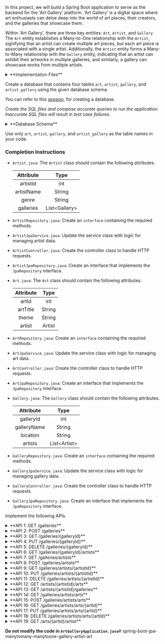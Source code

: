 In this project, we will build a Spring Boot application to serve as the backend for the 'Art Gallery' platform. 'Art Gallery' is a digital space where art enthusiasts can delve deep into the world of art pieces, their creators, and the galleries that showcase them.

Within 'Art Gallery', there are three key entities: `Art`, `Artist`, and `Gallery`. The `Art` entity establishes a Many-to-One relationship with the `Artist`, signifying that an artist can create multiple art pieces, but each art piece is associated with a single artist. Additionally, the `Artist` entity forms a Many-to-Many relationship with the `Gallery` entity, indicating that an artist can exhibit their artworks in multiple galleries, and similarly, a gallery can showcase works from multiple artists.

<details>
<summary>**Implementation Files**</summary>

Use these files to complete the implementation:

- `ArtController.java`
- `ArtRepository.java`
- `ArtJpaService.java`
- `ArtJpaRepository.java`
- `Art.java`
- `ArtistController.java`
- `ArtistRepository.java`
- `ArtistJpaService.java`
- `ArtistJpaRepository.java`
- `Artist.java`
- `GalleryController.java`
- `GalleryRepository.java`
- `GalleryJpaService.java`
- `GalleryJpaRepository.java`
- `Gallery.java`

</details>

Create a database that contains four tables `art`, `artist`, `gallery`, and `artist_gallery` using the given database schema.

You can refer to this [session](https://learning.ccbp.in/course?c_id=e345dfa4-f5ce-406e-b19a-4ed720c54136&s_id=6a60610e-79c2-4e15-b675-45ddbd9bbe82&t_id=f880166e-2f51-4403-81a0-d2430694dae8), for creating a database.

_Create the SQL files and compose accurate queries to run the application. Inaccurate SQL files will result in test case failures._

<details>
<summary>**Database Schema**</summary>

#### Artist Table

| Columns |                 Type                  |
| :-----: | :-----------------------------------: |
|   id    | INTEGER (Primary Key, Auto Increment) |
|  name   |                 TEXT                  |
|  genre  |                 TEXT                  |

#### Art Table

| Columns  |                 Type                  |
| :------: | :-----------------------------------: |
|    id    | INTEGER (Primary Key, Auto Increment) |
|  title   |                 TEXT                  |
|  theme   |                 TEXT                  |
| artistId |         INTEGER (Foreign Key)         |

#### Gallery Table

| Columns  |                 Type                  |
| :------: | :-----------------------------------: |
|    id    | INTEGER (Primary Key, Auto Increment) |
|   name   |                 TEXT                  |
| location |                 TEXT                  |

#### Junction Table

|  Columns  |         Type          |
| :-------: | :-------------------: |
| artistId  | INTEGER (Foreign Key) |
| galleryId | INTEGER (Foreign Key) |

The columns `artistId` and `galleryId` can be combinedly declared as Primary Keys.

You can use the given sample data to populate the tables.

<details>
<summary>**Sample Data**</summary>

#### Artist Data

|  id   |       name        |       genre        |
| :---: | :---------------: | :----------------: |
|   1   | Leonardo da Vinci |    Renaissance     |
|   2   | Vincent van Gogh  | Post-Impressionism |
|   3   |   Pablo Picass    |       Cubism       |
|   4   |   Edward Hopper   | American Modernism |

#### Art Data

|  id   |         title         |         theme         | artistId |
| :---: | :-------------------: | :-------------------: | :------: |
|   1   |   The Flight Study    | Studies of Bird Wings |    1     |
|   2   |     Mona Lisa 2.0     | Renaissance Portrait  |    1     |
|   3   |  Starry Countryside   |    Night Landscape    |    2     |
|   4   | Sunflower Impressions |        Floral         |    2     |
|   5   | Cubist Self-Portrait  |   Abstract Portrait   |    3     |
|   6   | Barcelona Abstracted  |    City Landscape     |    3     |
|   7   |   Downtown Solitude   |      Urban Scene      |    4     |
|   8   |   Night Cafe Redux    |  Modernist Interior   |    4     |

#### Gallery Data

|  id   |              name              | location  |
| :---: | :----------------------------: | :-------: |
|   1   |         Louvre Museum          |   Paris   |
|   2   |        Van Gogh Museum         | Amsterdam |
|   3   |         Museo Picasso          | Barcelona |
|   4   | Whitney Museum of American Art | New York  |

#### Junction Table

| artistId | galleryId |
| :------: | :-------: |
|    1     |     1     |
|    1     |     2     |
|    2     |     2     |
|    3     |     3     |
|    3     |     4     |
|    4     |     4     |

</details>
</details>

<MultiLineNote>

Use only `art`, `artist`, `gallery`, and `artist_gallery` as the table names in your code.

</MultiLineNote>

### Completion Instructions

- `Artist.java`: The `Artist` class should contain the following attributes.

    | Attribute  |      Type      |
    | :--------: | :------------: |
    |  artistId  |      int       |
    | artistName |     String     |
    |   genre    |     String     |
    | galleries  | List\<Gallery> |

- `ArtistRepository.java`: Create an `interface` containing the required methods.
- `ArtistJpaService.java`: Update the service class with logic for managing artist data.
- `ArtistController.java`: Create the controller class to handle HTTP requests.
- `ArtistJpaRepository.java`: Create an interface that implements the `JpaRepository` interface.
  
- `Art.java`: The `Art` class should contain the following attributes.

    | Attribute |  Type  |
    | :-------: | :----: |
    |   artId   |  int   |
    | artTitle  | String |
    |   theme   | String |
    | artist  |  Artist   |

- `ArtRepository.java`: Create an `interface` containing the required methods.
- `ArtJpaService.java`: Update the service class with logic for managing art data.
- `ArtController.java`: Create the controller class to handle HTTP requests.
- `ArtJpaRepository.java`: Create an interface that implements the `JpaRepository` interface.

- `Gallery.java`: The `Gallery` class should contain the following attributes.

    |  Attribute  |     Type      |
    | :---------: | :-----------: |
    |  galleryId  |      int      |
    | galleryName |    String     |
    |  location   |    String     |
    |   artists   | List\<Artist> |

- `GalleryRepository.java`: Create an `interface` containing the required methods.
- `GalleryJpaService.java`: Update the service class with logic for managing gallery data.
- `GalleryController.java`: Create the controller class to handle HTTP requests.
- `GalleryJpaRepository.java`: Create an interface that implements the `JpaRepository` interface.

Implement the following APIs.

<details>
<summary>**API 1: GET /galleries**</summary>

#### Path: `/galleries`

#### Method: `GET`

#### Description:

Returns a list of all galleries in the `gallery` table.

#### Response

```json
[
    {
        "galleryId": 1,
        "galleryName": "Louvre Museum",
        "location": "Paris",
        "artists": [
            {
                "artistId": 1,
                "artistName": "Leonardo da Vinci",
                "genre": "Renaissance"
            }
        ]
    },
    ...
]
```

</details>

<details>
<summary>**API 2: POST /galleries**</summary>

#### Path: `/galleries`

#### Method: `POST`

#### Description:

Creates a new gallery in the `gallery` table. Also, create an association between the gallery and artists in the `artist_gallery` table based on the `artistId`s provided in the `artists` field. The `galleryId` is auto-incremented.

#### Request

```json
{
    "galleryName": "National Museum of Women in the Arts",
    "location": "Washington DC",
    "artists": [
        {
            "artistId": 4
        }
    ]
}
```

#### Response

```json
{
    "galleryId": 5,
    "galleryName": "National Museum of Women in the Arts",
    "location": "Washington DC",
    "artists": [
        {
            "artistId": 4,
            "artistName": "Georgia O’Keeffe",
            "genre": "American Modernism"
        }
    ]
}
```

</details>

<details>
<summary>**API 3: GET /galleries/{galleryId}**</summary>

#### Path: `/galleries/{galleryId}`

#### Method: `GET`

#### Description:

Returns a gallery based on the `galleryId`. If the given `galleryId` is not found in the `gallery` table, raise `ResponseStatusException` with `HttpStatus.NOT_FOUND`.

#### Success Response

```json
{
    "galleryId": 1,
    "galleryName": "Louvre Museum",
    "location": "Paris",
    "artists": [
        {
            "artistId": 1,
            "artistName": "Leonardo da Vinci",
            "genre": "Renaissance"
        }
    ]
}
```

</details>

<details>
<summary>**API 4: PUT /galleries/{galleryId}**</summary>

#### Path: `/galleries/{galleryId}`

#### Method: `PUT`

#### Description:

Updates the details of a gallery based on the `galleryId` and returns the updated gallery details. Also update the associations between the gallery and artists, if the `artists` field is provided. If the given `galleryId` is not found in the `gallery` table, raise `ResponseStatusException` with `HttpStatus.NOT_FOUND`.

#### Request

```json
{
    "location": "Washington, D.C.",
    "artists": []
}
```

#### Success Response

```json
{
    "galleryId": 5,
    "galleryName": "National Museum of Women in the Arts",
    "location": "Washington, D.C.",
    "artists": []
}
```

</details>

<details>
<summary>**API 5: DELETE /galleries/{galleryId}**</summary>

#### Path: `/galleries/{galleryId}`

#### Method: `DELETE`

#### Description:

Deletes a gallery from the `gallery` table and its associations from the `artist_gallery` table based on the `galleryId` and returns the status code `204`(raise `ResponseStatusException` with `HttpStatus.NO_CONTENT`). If the given `galleryId` is not found in the `gallery` table, raise `ResponseStatusException` with `HttpStatus.NOT_FOUND`.

</details>

<details>
<summary>**API 6: GET /galleries/{galleryId}/artists**</summary>

#### Path: `/galleries/{galleryId}/artists`

#### Method: `GET`

#### Description:

Returns all artists associated with the gallery based on the `galleryId`. If the given `galleryId` is not found in the `gallery` table, raise `ResponseStatusException` with `HttpStatus.NOT_FOUND`.

#### Success Response

```json
[
    {
        "artistId": 1,
        "artistName": "Leonardo da Vinci",
        "genre": "Renaissance",
        "galleries": [
            {
                "galleryId": 1,
                "galleryName": "Louvre Museum",
                "location": "Paris"
            },
            {
                "galleryId": 2,
                "galleryName": "Van Gogh Museum",
                "location": "Amsterdam"
            }
        ]
    }
]
```

</details>

<details>
<summary>**API 7: GET /galleries/artists**</summary>

#### Path: `/galleries/artists`

#### Method: `GET`

#### Description:

Returns a list of all artists in the `artist` table.

#### Response

```json
[
    {
        "artistId": 1,
        "artistName": "Leonardo da Vinci",
        "genre": "Renaissance",
        "galleries": [
            {
                "galleryId": 1,
                "galleryName": "Louvre Museum",
                "location": "Paris"
            },
            {
                "galleryId": 2,
                "galleryName": "Van Gogh Museum",
                "location": "Amsterdam"
            }
        ]
    },
    ...
]
```

</details>

<details>
<summary>**API 8: POST /galleries/artists**</summary>

#### Path: `/galleries/artists`

#### Method: `POST`

#### Description:

Creates a new artist in the `artist` table, if all the `galleryId`s in the `galleries` field exist in the `gallery` table. Also, create an association between the artist and galleries in the `artist_gallery` table. The `artistId` is auto-incremented. If any given `galleryId` is not found in the `gallery` table, raise `ResponseStatusException` with `HttpStatus.BAD_REQUEST`.

#### Request

```json
{
    "artistName": "Frida Kahlo",
    "genre": "Surrealism",
    "galleries": [
        {
            "galleryId": 4
        }
    ]
}
```

#### Success Response

```json
{
    "artistId": 5,
    "artistName": "Frida Kahlo",
    "genre": "Surrealism",
    "galleries": [
        {
            "galleryId": 4,
            "galleryName": "Whitney Museum of American Art",
            "location": "New York"
        }
    ]
}
```

</details>

<details>
<summary>**API 9: GET /galleries/artists/{artistId}**</summary>

#### Path: `/galleries/artists/{artistId}`

#### Method: `GET`

#### Description:

Returns an artist based on the `artistId`. If the given `artistId` is not found in the `artist` table, raise `ResponseStatusException` with `HttpStatus.NOT_FOUND`.


#### Success Response

```json
{
    "artistId": 1,
    "artistName": "Leonardo da Vinci",
    "genre": "Renaissance",
    "galleries": [
        {
            "galleryId": 1,
            "galleryName": "Louvre Museum",
            "location": "Paris"
        },
        {
            "galleryId": 2,
            "galleryName": "Van Gogh Museum",
            "location": "Amsterdam"
        }
    ]
}
```

</details>

<details>
<summary>**API 10: PUT /galleries/artists/{artistId}**</summary>

#### Path: `/galleries/artists/{artistId}`

#### Method: `PUT`

#### Description:

Updates the details of an artist based on the `artistId` and returns the updated artist details. Also update the associations between the artist and galleries, if the `galleries` field is provided. If the given `artistId` is not found in the `artist` table, raise `ResponseStatusException` with `HttpStatus.NOT_FOUND`. If any given `galleryId` is not found in the `gallery` table, raise `ResponseStatusException` with `HttpStatus.BAD_REQUEST`.

#### Request

```json
{
    "galleries": [
        {
            "galleryId": 5
        }
    ]
}
```

#### Success Response

```json
{
    "artistId": 5,
    "artistName": "Frida Kahlo",
    "genre": "Surrealism",
    "galleries": [
        {
            "galleryId": 5,
            "galleryName": "National Museum of Women in the Arts",
            "location": "Washington, D.C."
        }
    ]
}
```

</details>

<details>
<summary>**API 11: DELETE /galleries/artists/{artistId}**</summary>

#### Path: `/galleries/artists/{artistId}`

#### Method: `DELETE`

#### Description:

Deletes an artist from the `artist` table based on the `artistId` and returns the status code `204`(raise `ResponseStatusException` with `HttpStatus.NO_CONTENT`). Also, remove the association with the arts by keeping a _null_ value in the `art` table. 

If the given `artistId` is not found in the `artist` table, raise `ResponseStatusException` with `HttpStatus.NOT_FOUND`. 

#### Sample Art object when its corresponding Artist is deleted

```json
{
    "artId": 1,
    "artTitle": "The Flight Study",
    "theme": "Studies of Bird Wings",
    "artist": null
}
```

</details>

<details>
<summary>**API 12: GET /artists/{artistId}/arts**</summary>

#### Path: `/artists/{artistId}/arts`

#### Method: `GET`

#### Description:

Returns all arts associated with the artist based on the `artistId`. If the given `artistId` is not found in the `artist` table, raise `ResponseStatusException` with `HttpStatus.NOT_FOUND`.

#### Success Response

```json
[
    {
        "artId": 1,
        "artTitle": "The Flight Study",
        "theme": "Studies of Bird Wings",
        "artist": {
            "artistId": 1,
            "artistName": "Leonardo da Vinci",
            "genre": "Renaissance",
            "galleries": [
                {
                    "galleryId": 1,
                    "galleryName": "Louvre Museum",
                    "location": "Paris"
                },
                {
                    "galleryId": 2,
                    "galleryName": "Van Gogh Museum",
                    "location": "Amsterdam"
                }
            ]
        }
    },
    {
        "artId": 2,
        "artTitle": "Mona Lisa 2.0",
        "theme": "Renaissance Portrait",
        "artist": {
            "artistId": 1,
            "artistName": "Leonardo da Vinci",
            "genre": "Renaissance",
            "galleries": [
                {
                    "galleryId": 1,
                    "galleryName": "Louvre Museum",
                    "location": "Paris"
                },
                {
                    "galleryId": 2,
                    "galleryName": "Van Gogh Museum",
                    "location": "Amsterdam"
                }
            ]
        }
    }
]
```

</details>

<details>
<summary>**API 13: GET /artists/{artistId}/galleries**</summary>

#### Path: `/artists/{artistId}/galleries`

#### Method: `GET`

#### Description:

Returns all galleries associated with the artist based on the `artistId`. If the given `artistId` is not found in the `artist` table, raise `ResponseStatusException` with `HttpStatus.NOT_FOUND`.

#### Success Response

```json
[
    {
        "galleryId": 1,
        "galleryName": "Louvre Museum",
        "location": "Paris",
        "artists": [
            {
                "artistId": 1,
                "artistName": "Leonardo da Vinci",
                "genre": "Renaissance"
            }
        ]
    },
    {
        "galleryId": 2,
        "galleryName": "Van Gogh Museum",
        "location": "Amsterdam",
        "artists": [
            {
                "artistId": 1,
                "artistName": "Leonardo da Vinci",
                "genre": "Renaissance"
            },
            {
                "artistId": 2,
                "artistName": "Vincent van Gogh",
                "genre": "Post-Impressionism"
            }
        ]
    }
]
```

</details>

<details>
<summary>**API 14: GET /galleries/artists/arts**</summary>

#### Path: `/galleries/artists/arts`

#### Method: `GET`

#### Description:

Returns a list of all arts in the `art` table.

#### Response

```json
[
    {
        "artId": 1,
        "artTitle": "The Flight Study",
        "theme": "Studies of Bird Wings",
        "artist": {
            "artistId": 1,
            "artistName": "Leonardo da Vinci",
            "genre": "Renaissance",
            "galleries": [
                {
                    "galleryId": 1,
                    "galleryName": "Louvre Museum",
                    "location": "Paris"
                },
                {
                    "galleryId": 2,
                    "galleryName": "Van Gogh Museum",
                    "location": "Amsterdam"
                }
            ]
        }
    },
    ...
]
```

</details>

<details>
<summary>**API 15: POST /galleries/artists/arts**</summary>

#### Path: `/galleries/artists/arts`

#### Method: `POST`

#### Description:

Creates a new art in the `art` table and create an association between the art and the artist based on the `id` of the `artist` field. The `artId` is auto-incremented.

#### Request

```json
{
    "artTitle": "Downtown",
    "theme": "Urban",
    "artist": {
        "artistId": 3
    }
}
```

#### Response

```json
{
    "artId": 7,
    "artTitle": "Downtown",
    "theme": "Urban",
    "artist": {
        "artistId": 3,
        "artistName": "Pablo Picasso",
        "genre": "Cubism",
        "galleries": [
            {
                "galleryId": 3,
                "galleryName": "Museo Picasso",
                "location": "Barcelona"
            },
            {
                "galleryId": 4,
                "galleryName": "Whitney Museum of American Art",
                "location": "New York"
            }
        ]
    }
}
```

</details>

<details>
<summary>**API 16: GET /galleries/artists/arts/{artId}**</summary>

#### Path: `/galleries/artists/arts/{artId}`

#### Method: `GET`

#### Description:

Returns an art based on the `artId`. If the given `artId` is not found in the `art` table, raise `ResponseStatusException` with `HttpStatus.NOT_FOUND`.


#### Success Response

```json
{
    "artId": 1,
    "artTitle": "The Flight Study",
    "theme": "Studies of Bird Wings",
    "artist": {
        "artistId": 1,
        "artistName": "Leonardo da Vinci",
        "genre": "Renaissance",
        "galleries": [
            {
                "galleryId": 1,
                "galleryName": "Louvre Museum",
                "location": "Paris"
            },
            {
                "galleryId": 2,
                "galleryName": "Van Gogh Museum",
                "location": "Amsterdam"
            }
        ]
    }
}
```

</details>

<details>
<summary>**API 17: PUT /galleries/artists/arts/{artId}**</summary>

#### Path: `/galleries/artists/arts/{artId}`

#### Method: `PUT`

#### Description:

Updates the details of an art based on the `artId` and returns the updated art details. If the `id` in the `artist` field is provided, update the association between the art and the artist based on the `id`. If the given `artId` is not found in the `art` table, raise `ResponseStatusException` with `HttpStatus.NOT_FOUND`.

#### Request

```json
{
    "artTitle": "Downtown Solitude",
    "theme": "Urban Scene",
    "artist": {
        "artistId": 4
    }
}
```

#### Success Response

```json
{
    "artId": 7,
    "artTitle": "Downtown Solitude",
    "theme": "Urban Scene",
    "artist": {
        "artistId": 4,
        "artistName": "Edward Hopper",
        "genre": "American Modernism",
        "galleries": [
            {
                "galleryId": 4,
                "galleryName": "Whitney Museum of American Art",
                "location": "New York"
            }
        ]
    }
}
```

</details>

<details>
<summary>**API 18: DELETE /galleries/artists/arts/{artId}**</summary>

#### Path: `/galleries/artists/arts/{artId}`

#### Method: `DELETE`

#### Description:

Deletes an art from the `art` table based on the `artId` and returns the status code `204`(raise `ResponseStatusException` with `HttpStatus.NO_CONTENT`). If the given `artId` is not found in the `art` table, raise `ResponseStatusException` with `HttpStatus.NOT_FOUND`.

</details>

<details>
<summary>**API 19: GET /arts/{artId}/artist**</summary>

#### Path: `/arts/{artId}/artist`

#### Method: `GET`

#### Description:

Returns the artist of art based on the `artId`. If the given `artId` is not found in the `art` table, raise `ResponseStatusException` with `HttpStatus.NOT_FOUND`.

#### Success Response

```json
{
    "artistId": 1,
    "artistName": "Leonardo da Vinci",
    "genre": "Renaissance",
    "galleries": [
        {
            "galleryId": 1,
            "galleryName": "Louvre Museum",
            "location": "Paris"
        },
        {
            "galleryId": 2,
            "galleryName": "Van Gogh Museum",
            "location": "Amsterdam"
        }
    ]
}
```

</details>

**Do not modify the code in `ArtGalleryApplication.java`**# spring-boot-jpa-manytomany-manytoone-gallery-artist-art
